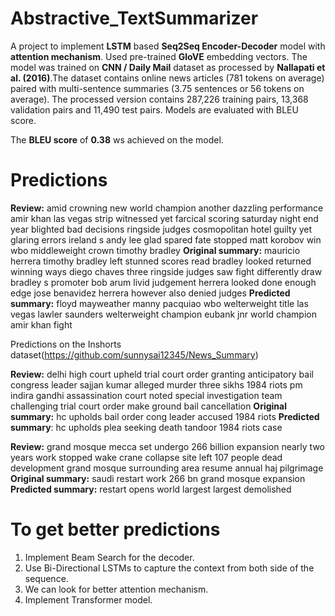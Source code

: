 # Abstractive_TextSummarizer
A project to implement **LSTM** based **Seq2Seq Encoder-Decoder** model with **attention mechanism**.
Used pre-trained **GloVE** embedding vectors.
The model was trained on **CNN / Daily Mail** dataset as processed by **Nallapati et al. (2016)**.The dataset contains online news articles (781 tokens on average) paired with multi-sentence summaries (3.75 sentences or 56 tokens on average). The processed version contains 287,226 training pairs, 13,368 validation pairs and 11,490 test pairs. Models are evaluated with BLEU score.

The **BLEU score** of **0.38** ws achieved on the model.

# Predictions

**Review:** amid crowning new world champion another dazzling performance amir khan las vegas strip witnessed yet farcical scoring saturday night end year blighted bad decisions ringside judges cosmopolitan hotel guilty yet glaring errors ireland s andy lee glad spared fate stopped matt korobov win wbo middleweight crown timothy bradley 
**Original summary:** mauricio herrera timothy bradley left stunned scores read bradley looked returned winning ways diego chaves three ringside judges saw fight differently draw bradley s promoter bob arum livid judgement herrera looked done enough edge jose benavidez herrera however also denied judges 
**Predicted summary:**  floyd mayweather manny pacquiao wbo welterweight title las vegas lawler saunders welterweight champion eubank jnr world champion amir khan fight

Predictions on the Inshorts dataset(https://github.com/sunnysai12345/News_Summary)

**Review:** delhi high court upheld trial court order granting anticipatory bail congress leader sajjan kumar alleged murder three sikhs 1984 riots pm indira gandhi assassination court noted special investigation team challenging trial court order make ground bail cancellation 
**Original summary:** hc upholds bail order cong leader accused 1984 riots 
**Predicted summary**:  hc upholds plea seeking death tandoor 1984 riots case

**Review:** grand mosque mecca set undergo 266 billion expansion nearly two years work stopped wake crane collapse site left 107 people dead development grand mosque surrounding area resume annual haj pilgrimage 
**Original summary:** saudi restart work 266 bn grand mosque expansion 
**Predicted summary:**  restart opens world largest largest demolished

# To get better predictions
1. Implement Beam Search for the decoder.
2. Use Bi-Directional LSTMs to capture the context from both side of the sequence. 
3. We can look for better attention mechanism.
4. Implement Transformer model.
